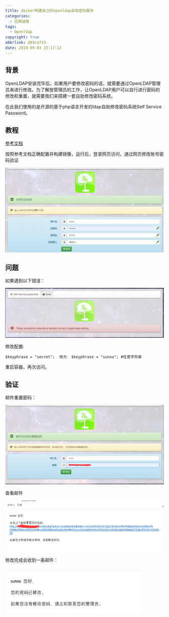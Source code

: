 ```yaml
---
title: docker构建自己的openldap自助密码服务
categories:
  - 应用运维
tags:
  - Openldap
copyright: true
abbrlink: d83ca733
date: 2019-09-03 15:17:12
---
```


## 背景

OpenLDAP安装完毕后，如果用户要修改密码的话，就需要通过OpenLDAP管理员来进行修改。为了解放管理员的工作，让OpenLDAP用户可以自行进行密码的修改和重置，就需要我们来搭建一套自助修改密码系统。

在此我们使用的是开源的基于php语言开发的ldap自助修改密码系统Self Service Password。



## 教程

[参考文档](https://github.com/wandouduoduo/docker-ssp)

<!--more-->

按照参考文档正确配置并构建镜像，运行后，登录网页访问，通过网页修改账号密码验证

![](docker构建自己的openldap自助密码服务/1.png)

## 问题

如果遇到以下错误：

![](docker构建自己的openldap自助密码服务/2.png)

修改配置:

```
$keyphrase = "secret";  改为  $keyphrase = "sunxu"; #任意字符串
```

重启容器，再次访问。

## 验证

邮件重置密码：

![](docker构建自己的openldap自助密码服务/3.png)

查看邮件

![](docker构建自己的openldap自助密码服务/4.png)

修改完成会收到一条邮件：

![](docker构建自己的openldap自助密码服务/5.png)